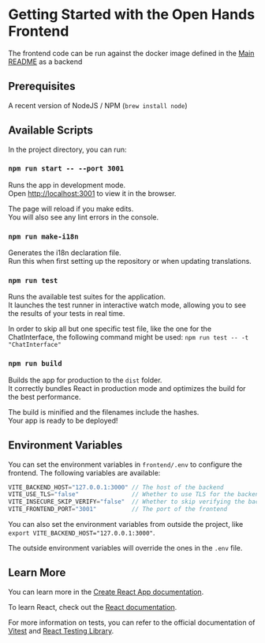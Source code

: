 # Getting Started with the Open Hands Frontend

The frontend code can be run against the docker image defined in the [Main README](../README.md) as a backend

## Prerequisites

A recent version of NodeJS / NPM (`brew install node`)

## Available Scripts

In the project directory, you can run:

### `npm run start -- --port 3001`

Runs the app in development mode.\
Open [http://localhost:3001](http://localhost:3001) to view it in the browser.

The page will reload if you make edits.\
You will also see any lint errors in the console.

### `npm run make-i18n`

Generates the i18n declaration file.\
Run this when first setting up the repository or when updating translations.

### `npm run test`

Runs the available test suites for the application.\
It launches the test runner in interactive watch mode, allowing you to see the results of your tests in real time.

In order to skip all but one specific test file, like the one for the ChatInterface, the following command might be used: `npm run test -- -t "ChatInterface"`

### `npm run build`

Builds the app for production to the `dist` folder.\
It correctly bundles React in production mode and optimizes the build for the best performance.

The build is minified and the filenames include the hashes.\
Your app is ready to be deployed!

## Environment Variables

You can set the environment variables in `frontend/.env` to configure the frontend.
The following variables are available:

```javascript
VITE_BACKEND_HOST="127.0.0.1:3000" // The host of the backend
VITE_USE_TLS="false"               // Whether to use TLS for the backend (includes HTTPS and WSS)
VITE_INSECURE_SKIP_VERIFY="false"  // Whether to skip verifying the backend's certificate. Only takes effect if `VITE_USE_TLS` is true. Don't use this in production!
VITE_FRONTEND_PORT="3001"          // The port of the frontend
```

You can also set the environment variables from outside the project, like `export VITE_BACKEND_HOST="127.0.0.1:3000"`.

The outside environment variables will override the ones in the `.env` file.

## Learn More

You can learn more in the [Create React App documentation](https://facebook.github.io/create-react-app/docs/getting-started).

To learn React, check out the [React documentation](https://reactjs.org/).

For more information on tests, you can refer to the official documentation of [Vitest](https://vitest.dev/) and [React Testing Library](https://testing-library.com/docs/react-testing-library/intro/).

